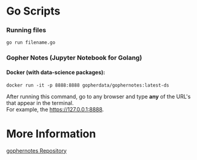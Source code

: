 # Go Scripts  

### Running files  

```
go run filename.go
```  

### Gopher Notes (Jupyter Notebook for Golang)  

#### Docker (with data-science packages):  

```
docker run -it -p 8888:8888 gopherdata/gophernotes:latest-ds
```
After running this command, go to any browser and type **any** of the URL's that appear in the terminal.  
For example, the https://127.0.0.1:8888.  

# More Information  
[gophernotes Repository](https://github.com/gopherdata/gophernotes)
